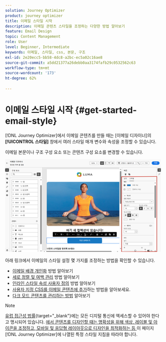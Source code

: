 ```yaml
---
solution: Journey Optimizer
product: journey optimizer
title: 이메일 스타일 시작
description: 이메일 콘텐츠 스타일을 조정하는 다양한 방법 알아보기
feature: Email Design
topic: Content Management
role: User
level: Beginner, Intermediate
keywords: 이메일, 스타일, css, 본문, 구조
exl-id: 2e20ecc5-bb58-4dc8-a2bc-ec5a02c16ae8
source-git-commit: a5dd21377a26debb0aa3174fafb29c0532562c63
workflow-type: tm+mt
source-wordcount: '173'
ht-degree: 62%

---
```


# 이메일 스타일 시작 {#get-started-email-style}

[!DNL Journey Optimizer]에서 이메일 콘텐츠를 만들 때는 [이메일 디자이너]의 **[!UICONTROL 스타일]** 창에서 여러 스타일 매개 변수와 속성을 조정할 수 있습니다.

이메일 본문이나 구조 구성 요소 또는 콘텐츠 구성 요소를 변경할 수 있습니다.

![](assets/email_designer_content_components_styles.png)

아래 링크에서 이메일의 스타일 설정 몇 가지를 조정하는 방법을 확인할 수 있습니다.

* [이메일 배경 개인화](backgrounds.md) 방법 알아보기
* [세로 정렬 및 여백 관리](alignment-and-padding.md) 방법 알아보기
* [인라인 스타일 속성 사용자 정의](inline-styling.md) 방법 알아보기
* [사용자 지정 CSS를 이메일 콘텐츠에 추가](custom-css.md)하는 방법을 알아보세요.
* [다크 모드 콘텐츠를 관리하는 방법](dark-mode.md) 알아보기

>[!NOTE]
>
>[유럽 접근성 법률](https://eur-lex.europa.eu/legal-content/EN/TXT/?uri=CELEX%3A32019L0882){target="_blank"}에는 모든 디지털 통신에 액세스할 수 있어야 한다고 명시되어 있습니다. [에서 콘텐츠를 디자인할 때는 명확성을 위해 색상, 레이블 및 아이콘을 조정하고, 모바일 및 응답형 레이아웃으로 디자인을 최적화하는 등 &#x200B;](../email/accessible-content.md)이 페이지[!DNL Journey Optimizer]에 나열된 특정 스타일 지침을 따라야 합니다.